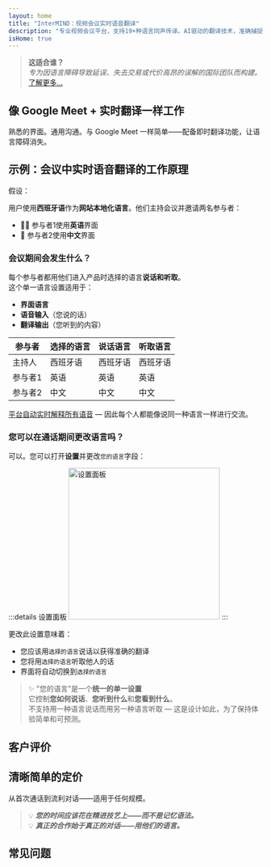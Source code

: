 ```yaml
---
layout: home
title: "InterMIND：视频会议实时语音翻译"
description: "专业视频会议平台，支持19+种语言同声传译。AI驱动的翻译技术，准确捕捉语调、意图和语境。全球会议，自然沟通。"
isHome: true
---
```


<!-- <HeroSection title="Meet in **Any** Language" :typingSpeed="10" text="Live speech translation in video calls. Instant understanding, no barriers."> -->

<HeroSection title="理解**任何**语言" :typingSpeed="20" text="视频会议中的同声传译。瞬间打破语言障碍。">
<NavButton buttonLabel="观看演示" buttonClass="brand" to="/#HowItWorks" eventName="watch_demo" />
<NavButton buttonLabel="助手" buttonClass="alt" to="/chat" eventName="chat_assistant" />
</HeroSection>

<span id="1"></span>
<FeatureBlock
    :card="{
      title: '翻译 ≠ 理解。这就是未来。',
      details: '无论使用何种语言，您的声音都能被听到——并被理解——就像您们使用同一种语言一样。',
      items: [
        '✧ 自然地，[实时](./product/overview/how-it-works)进行，无需字幕或延迟。',
        '✧ AI驱动的口译捕捉语调、意图和行业专业术语。',
      ],
      link: './product/overview/what-is-intermind',
      src: {
        light: '/media-kit/animals-cartoon-3-2.png',
        dark: '/1d.png',
      },
      inversion: false,
    }"
  />

<span id="2"></span>
<FeatureBlock
    :card="{
      title: '会议中的智慧大脑',
      details: 'InterMIND将每次多语言通话转化为清晰、可搜索的知识。',
      items: [
        '✧ **询问任何问题** — AI在**您的所有会议中**找到答案。',
        '✧ 自动提取任务、负责人和截止日期。',
        '✧ 即时总结任何语言的要点。',
      ],
      link: './product/overview/how-it-works#🧩-deep-memory-deep-understanding',
      src: {
        light: '/2l.png',
        dark: '/2d.png',
      },
      inversion: true,
    }"
  />

<span id="3"></span>
<FeatureBlock
    :card="{
      title: '为严肃会议而生——不仅仅是聊天',
      details: 'InterMIND是一个[专业级视频会议平台](./product/overview/video-meeting-platform)，而不是轻量级插件或附加组件。',
      items: [
        '✧ 1080p分辨率、智能降噪、日程安排、会议管理、屏幕共享、录制、字幕、参与者聊天和日历集成——全部内置，**即开即用**。',
      ],
      link: './product/overview/video-meeting-platform',
      src: {
        light: '/3l.mp4',
        dark: '/3d.mp4',
      },
      inversion: false,
    }"
  />

<span id="4"></span>
<FeatureBlock
    :card="{
      title: '重要场合的隐私保护',
      details: 'InterMIND专为信任至关重要的对话而构建——隐私和控制最为重要的场合。',
      items: ['✧ [隐私区域](./product/overview/privacy-architecture) — 欧盟、美国、东南亚', '✧ **零数据训练**。无第三方访问。'],
      link: './product/overview/privacy-architecture',
      src: {
        light: '/4l.png',
        dark: '/4d.png',
      },
      inversion: true,
    }"
  />

> **这适合谁？**  
> _专为因语言障碍导致延误、失去交易或代价高昂的误解的国际团队而构建。_ [了解更多...](./product/overview/markets)

<span id="HowItWorks"></span>

## 像 Google Meet + 实时翻译一样工作

熟悉的界面。通用沟通。与 Google Meet 一样简单——配备即时翻译功能，让语言障碍消失。

<FeatureCards
    :features="[
      {
        title: '免费注册',
        details: '选择您的语言并[创建账户](#Pricing)。',
        icon: {
          light: '/signUp.png',
          dark: '/signUp.png',
        },
      },
      {
        title: '开始会议',
        details: '立即创建或提前安排。',
        icon: {
          light: '/start.png',
          dark: '/start.png',
        },
      },
      {
        title: '加入会议',
        details: '点击链接，输入姓名，立即加入。',
        icon: {
          light: '/join.png',
          dark: '/join.png',
        },
      },
      {
        title: '说您的语言',
        details: '每个人都用自己的语言说话和听取。',
        icon: {
          light: '/meeting.png',
          dark: '/meeting.png',
        },
      },
    ]"
  />

<!-- <br> -->

<span id="VideoDemo"></span>
<VideoPlayer src="/promo/demo-en-mx.mp4" />

<span id="Example"></span>

## 示例：会议中实时语音翻译的工作原理

假设：

用户使用**西班牙语**作为**网站本地化语言**。他们主持会议并邀请两名参与者：

- 🧑‍💼 参与者1使用**英语**界面
- 👩 参与者2使用**中文**界面

### 会议期间会发生什么？

每个参与者都用他们进入产品时选择的语言**说话和听取**。  
这个单一语言设置适用于：

- **界面语言**
- **语音输入**（您说的话）
- **翻译输出**（您听到的内容）

| 参与者  | 选择的语言 | 说话语言 | 听取语言 |
| ------- | ---------- | -------- | -------- |
| 主持人  | 西班牙语   | 西班牙语 | 西班牙语 |
| 参与者1 | 英语       | 英语     | 英语     |
| 参与者2 | 中文       | 中文     | 中文     |

[平台自动实时解释所有语音](./product/overview/how-it-works) — 因此每个人都能像说同一种语言一样进行交流。

### 您可以在通话期间更改语言吗？

可以。您可以打开**设置**并更改`您的语言`字段：

:::details 设置面板
<img src="/settings.png" alt="设置面板" width="300px" />
:::

更改此设置意味着：

- 您应该用`选择的语言`说话以获得准确的翻译
- 您将用`选择的语言`听取他人的话
- 界面将自动切换到`选择的语言`

> ✨ "您的语言"是一个**统一的单一设置**  
> 它控制**您如何说话**、**您听到什么**和**您看到什么**。  
> 不支持用一种语言说话而用另一种语言听取 — 这是设计如此，为了保持体验简单和可预测。

<span id="Testimonials"></span>

## 客户评价

<AutoScrollTestimonials testimonialsUrl="/testimonials.json"/>

<span id="Pricing"></span>

## 清晰简单的定价

从首次通话到流利对话——适用于任何规模。

<PricingPlans
    :plans="[
      {
        title: '**基础版** &nbsp 1 用户',
        price: '**免费**',
        details: '无需信用卡',
        items: [
          '**25** 次会议',
          '**100** 人视频会议 [💬](#3)',
          '每用户 **30** GB 共享存储',
          '搜索所有会议记录 [💬](#2)',
          '同声传译 [💬](#1)',
        ],
      },
      {
        title: '**专业版**  &nbsp 1-99 用户',
        price: '**$20** /月/用户，按年计费',
        details: '或按月计费 $25',
        items: [
          '**无限** 会议',
          '**150** 人视频会议 [💬](#3)',
          '每用户 **2** TB 共享存储',
          '搜索所有会议记录 [💬](#2)',
          '同声传译 [💬](#1)',
        ],
      },
      {
        title: '**企业版** &nbsp 100+ 用户',
        price: '**定制定价**',
        details: '专为隐私而构建',
        items: [
          '**无限** 会议',
          '**500** 人视频会议 [💬](#3)',
          '每用户 **5** TB 共享存储',
          '搜索所有会议记录 [💬](#2)',
          '同声传译 [💬](#1)',
          '**隐私区域** [💬](#4)',
        ],
      },
    ]">

<AuthButton text="开始使用" button-class="brand" event-name="get_started_attempt"/>
<AuthButton text="立即购买" mode="checkout" eventName="buy_now_attempt" />
<ContactForm buttonText="联系我们的团队" buttonClass="alt" />
</PricingPlans>

> 💡 **_您的时间应该花在精进技艺上——而不是记忆语法。_**  
> 💡 **_真正的合作始于真正的对话——用他们的语言。_**

## 常见问题

<span id="FAQ"></span>

<AccordionGroup
    :items="[
      {
        q: 'InterMind支持哪些语言的口译？',
        a: 'InterMind支持以下19种语言的**实时口译**：<br><br>- العربية (ar) – 阿拉伯语<br>- Čeština (cs) – 捷克语<br>- Deutsch (de) – 德语<br>- English (en) – 英语<br>- Español (es) – 西班牙语<br>- Français (fr) – 法语<br>- हिन्दी (hi) – 印地语<br>- Magyar (hu) – 匈牙利语<br>- Italiano (it) – 意大利语<br>- 日本語 (ja) – 日语<br>- 한국어 (ko) – 韩语<br>- Nederlands (nl) – 荷兰语<br>- Polski (pl) – 波兰语<br>- Português (pt) – 葡萄牙语<br>- Русский (ru) – 俄语<br>- Türkçe (tr) – 土耳其语<br>- 中文 (zh) – 中文<br><br>我们正在不断扩展这个列表——每个主要版本都会添加新语言。',
      },
      {
        q: '什么是许可用户和参与者？',
        a: '*许可用户*拥有免费或付费会议许可证，可以在其计划限制内安排会议。*参与者*是受邀者——他们**无需账户或许可证**即可加入，可以从任何设备**免费**连接。',
      },
      {
        q: '一个InterMind许可证可以供多少人使用？',
        a: '每个*许可用户*可以主持**无限次会议**。如果多个团队成员需要同时主持会议，每个人都需要自己的许可证。',
      },
      {
        q: '会议的最长持续时间是多少？',
        a: '所有计划的会议都可以运行长达**24小时**。',
      },
      {
        q: '我可以主持的会议数量有限制吗？',
        a: '*免费基础*计划包含**25次免费会议**。*专业版*和*商业版*计划提供无限次会议，支持更多参与者和控制功能。',
      },
      {
        q: 'InterMind如何确保数据隐私和安全？',
        a: 'InterMind**从设计上保护隐私**。所有数据都在您选择的**隐私区域**内处理和存储——_欧盟_、_美国_或_亚洲_。我们遵守[**GDPR**](https://gdpr.eu)、[**CCPA**](https://oag.ca.gov/privacy/ccpa)和阿联酋PDPL，**绝不使用您的内容**进行训练或第三方访问。高级[隐私区域控制](./product/overview/privacy-architecture)在**商业版**计划中提供。',
      },
      {
        q: '我可以在购买计划之前试用InterMind吗？',
        a: '当然可以。*免费基础*计划让您完全访问核心功能，包含**25次免费会议**——包括**同声传译**和**会议搜索**。无需信用卡。随时升级。',
      },
      {
        q: '如果我需要帮助或支持怎么办？',
        a: '可通过我们的[帮助中心](./resources/help)获得支持。*商业版*用户享有**优先支持**，配有专门联系人。',
      },
      {
        q: '如何管理我的订阅（升级、降级或取消）？',
        a: '您可以随时通过**账户设置**更改计划。更改**立即生效**。对于取消，*月度计划*在计费周期结束时取消。*年度计划*可以取消并获得**按比例退款**。',
      },
      {
        q: '我可以使用InterMind进行网络研讨会或大型活动吗？',
        a: '可以。*专业版*和*商业版*计划非常适合**大型会议和网络研讨会**——*商业版*支持多达**500名参与者**。',
      },
    ]"/>

<HomeFooter
    :columns="[
      {
        title: '产品',
        links: [
          { text: '概述', link: './product/overview/what-is-intermind' },
          { text: '入门指南', link: './product/guide/getting-started' },
          { text: '用户评价', link: '#Testimonials' },
          { text: '定价', link: '#Pricing' },
        ],
      },
      {
        title: '支持',
        links: [
          { text: '获取支持', link: './resources/help' },
          { text: '常见问题', link: '#FAQ' },
          { text: '隐私政策', link: './resources/company/privacy-policy' },
          { text: 'AI法律指南', link: './resources/company/legal-regulations-for-ai-services' },
          { text: '服务状态', link: 'https://status.mind.com/' },
          // { text: 'Privacy Settings', link: '#' },
        ],
      },
      {
        title: '资源',
        links: [
          { text: '博客', link: './blog/' },
          { text: '品牌资产', link: './resources/media-kit' },
          { text: 'AI API / LLM文档', link: 'https://mind.com/llms-full.txt' },
        ],
      },
      {
        title: '公司',
        links: [
          { text: '关于我们', link: './resources/company/about' },
          { text: '团队', link: './resources/company/team' },
          { text: '招聘', link: './resources/company/careers' },
          { text: '联系我们', link: './resources/company/contacts' },
        ],
      },
    ]"/>
